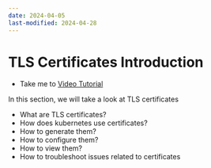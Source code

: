 ```yaml
---
date: 2024-04-05
last-modified: 2024-04-28
---
```

# TLS Certificates Introduction
  - Take me to [Video Tutorial](https://kodekloud.com/topic/tls-introduction/)
  
In this section, we will take a look at TLS certificates
- What are TLS certificates?
- How does kubernetes use certificates?
- How to generate them?
- How to configure them?
- How to view them?
- How to troubleshoot issues related to certificates
